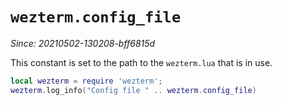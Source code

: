 # `wezterm.config_file`

*Since: 20210502-130208-bff6815d*

This constant is set to the path to the `wezterm.lua` that is in use.

```lua
local wezterm = require 'wezterm';
wezterm.log_info("Config file " .. wezterm.config_file)
```



